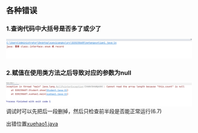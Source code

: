 ## 各种错误

### 1.查询代码中大括号是否多了或少了
![img.png](img.png)


### 2.赋值在使用类方法之后导致对应的参数为null
![img_1.png](img_1.png)
调试时可以先把后一段删掉，然后只检查前半段是否能正常运行(6.7)<p>
出错位置[xuehao1.java](..%2FD20230607%2Fxuehao1.java)